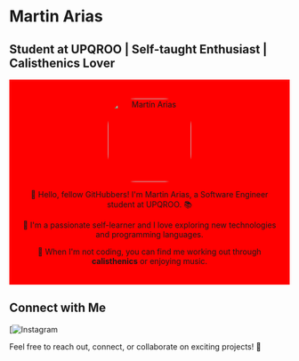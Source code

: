 <!-- README.md -->

# Martin Arias
## Student at UPQROO | Self-taught Enthusiast | Calisthenics Lover

<div align="center" style="background-color: #ff0000; padding: 20px;">
    <p>
      <img src="https://avatars.githubusercontent.com/u/116573815?s=400&u=765b3eb58c395a7890efbbb37820c3a9216de235&v=4" width="150" height="150" alt="Martín Arias" style="border-radius: 50px;">
    </p>
    <p>
        👋 Hello, fellow GitHubbers! I'm Martin Arias, a Software Engineer student at UPQROO. 📚
    </p>
    <p>
        🌱 I'm a passionate self-learner and I love exploring new technologies and programming languages.
    </p>
    <p>
        💪 When I'm not coding, you can find me working out through <strong>calisthenics</strong> or enjoying music.
    </p>
</div>

## Connect with Me

<!--[![LinkedIn](https://img.shields.io/badge/LinkedIn-MartinArias-blue)](https://www.linkedin.com/in/your_username) -->
[![Instagram]([https://twitter.com/your_username](https://www.instagram.com/mart.arss/))
<!-- [![Portfolio](https://img.shields.io/badge/Portfolio-martinarias.dev-brightgreen)](https://www.martinarias.dev) -->

Feel free to reach out, connect, or collaborate on exciting projects! 🚀
